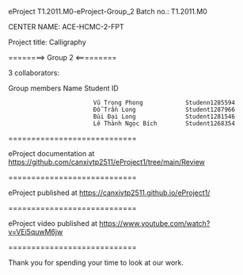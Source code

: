 eProject T1.2011.M0-eProject-Group_2 Batch no.: T1.2011.M0

CENTER NAME: ACE-HCMC-2-FPT

Project title: Calligraphy

========> Group 2 <=========

3 collaborators:

 Group members	            Name	                    Student ID

                            Vũ Trọng Phong            Studenn1285594
                            Đỗ Trần Long              Student1287966
                            Bùi Đại Long              Student1281546
                            Lê Thành Ngọc Bích        Student1268354  
============================

eProject documentation at https://github.com/canxivtp2511/eProject1/tree/main/Review

============================

eProject published at https://canxivtp2511.github.io/eProject1/

============================

eProject video published at https://www.youtube.com/watch?v=VEi5quwM6jw

============================

Thank you for spending your time to look at our work.
